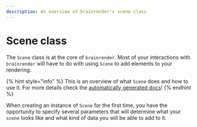 ```yaml
---
description: An overview of brainrender's scene class
---
```


# Scene class

The `Scene` class is at the core of `brainrender`. Most of your interactions with `brainrender` will have to do with using `Scene` to add elements to your rendering. 

{% hint style="info" %}
This is an overview of what `Scene` does and how to use it. For more details check the [automatically generated docs](../autogenerated-docs/brainrender-autodocs/scene.md)!
{% endhint %}

 

When creating an instance of `Scene` for the first time, you have the opportunity to specify several parameters that will determine what your `scene` looks like and what kind of data you will be able to add to it.

